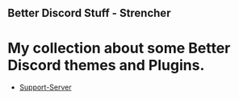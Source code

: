 ## Better Discord Stuff - **Strencher**
# My collection about some Better Discord themes and Plugins.
 - [Support-Server](https://discord.gg/gvA2ree)

